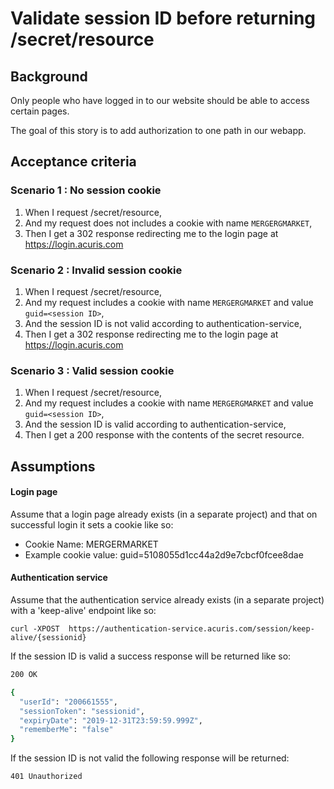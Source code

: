 # Validate session ID before returning /secret/resource 

## Background

Only people who have logged in to our website should be able to access certain pages.

The goal of this story is to add authorization to one path in our webapp.

## Acceptance criteria

### Scenario 1 : No session cookie

1. When I request /secret/resource,
2. And my request does not includes a cookie with name `MERGERGMARKET`,
3. Then I get a 302 response redirecting me to the login page at https://login.acuris.com

### Scenario 2 : Invalid session cookie

1. When I request /secret/resource,
2. And my request includes a cookie with name `MERGERGMARKET` and value `guid=<session ID>`,
3. And the session ID is not valid according to authentication-service,
4. Then I get a 302 response redirecting me to the login page at https://login.acuris.com

### Scenario 3 : Valid session cookie

1. When I request /secret/resource,
2. And my request includes a cookie with name `MERGERGMARKET` and value `guid=<session ID>`,
3. And the session ID is valid according to authentication-service,
4. Then I get a 200 response with the contents of the secret resource.

## Assumptions

#### Login page

Assume that a login page already exists (in a separate project) and that on successful login it sets a cookie like so:

- Cookie Name: MERGERMARKET
- Example cookie value: guid=5108055d1cc44a2d9e7cbcf0fcee8dae

#### Authentication service

Assume that the authentication service already exists (in a separate project) with a 'keep-alive' endpoint like so: 

```
curl -XPOST  https://authentication-service.acuris.com/session/keep-alive/{sessionid}
```

If the session ID is valid a success response will be returned like so:

```bash
200 OK

{ 
  "userId": "200661555",
  "sessionToken": "sessionid",
  "expiryDate": "2019-12-31T23:59:59.999Z",
  "rememberMe": "false"
}
```

If the session ID is not valid the following response will be returned:

```bash
401 Unauthorized
```
